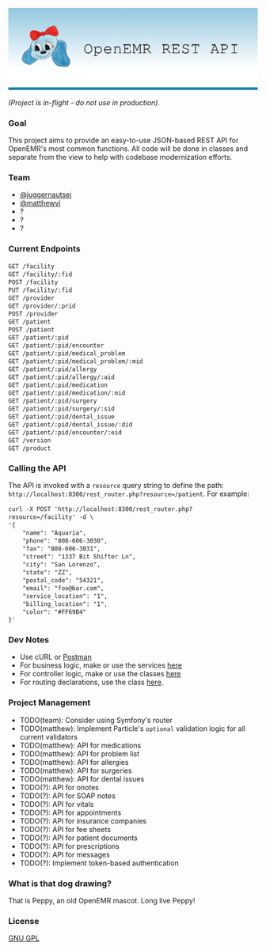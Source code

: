 ![img](./openemr-rest-api.png)

_(Project is in-flight - do not use in production)._

### Goal

This project aims to provide an easy-to-use JSON-based REST API for OpenEMR's most common functions. All code will be done in classes and separate from the view to help with codebase modernization efforts.

### Team

- [@juggernautsei](https://github.com/juggernautsei)
- [@matthewvi](https://github.com/matthewvi)
- ?
- ?
- ?

### Current Endpoints

```
GET /facility
GET /facility/:fid
POST /facility
PUT /facility/:fid
GET /provider
GET /provider/:prid
POST /provider
GET /patient
POST /patient
GET /patient/:pid
GET /patient/:pid/encounter
GET /patient/:pid/medical_problem
GET /patient/:pid/medical_problem/:mid
GET /patient/:pid/allergy
GET /patient/:pid/allergy/:aid
GET /patient/:pid/medication
GET /patient/:pid/medication/:mid
GET /patient/:pid/surgery
GET /patient/:pid/surgery/:sid
GET /patient/:pid/dental_issue
GET /patient/:pid/dental_issue/:did
GET /patient/:pid/encounter/:eid
GET /version
GET /product
```

### Calling the API

The API is invoked with a `resource` query string to define the path: `http://localhost:8300/rest_router.php?resource=/patient`. For example:

```
curl -X POST 'http://localhost:8300/rest_router.php?resource=/facility' -d \
'{
    "name": "Aquaria",
    "phone": "808-606-3030",
    "fax": "808-606-3031",
    "street": "1337 Bit Shifter Ln",
    "city": "San Lorenzo",
    "state": "ZZ",
    "postal_code": "54321",
    "email": "foo@bar.com",
    "service_location": "1",
    "billing_location": "1",
    "color": "#FF69B4"
}'
```

### Dev Notes

- Use cURL or [Postman](https://www.getpostman.com/)
- For business logic, make or use the services [here](https://github.com/GoTeamEpsilon/openemr-rest-api/tree/master/services)
- For controller logic, make or use the classes [here](https://github.com/GoTeamEpsilon/openemr-rest-api/tree/master/rest_controllers)
- For routing declarations, use the class [here](https://github.com/GoTeamEpsilon/openemr-rest-api/blob/master/rest_router.php).

### Project Management

- TODO(team): Consider using Symfony's router
- TODO(matthew): Implement Particle's `optional` validation logic for all current validators
- TODO(matthew): API for medications
- TODO(matthew): API for problem list
- TODO(matthew): API for allergies
- TODO(matthew): API for surgeries
- TODO(matthew): API for dental issues
- TODO(?): API for onotes
- TODO(?): API for SOAP notes
- TODO(?): API for vitals
- TODO(?): API for appointments
- TODO(?): API for insurance companies
- TODO(?): API for fee sheets
- TODO(?): API for patient documents
- TODO(?): API for prescriptions
- TODO(?): API for messages
- TODO(?): Implement token-based authentication

### What is that dog drawing?

That is Peppy, an old OpenEMR mascot. Long live Peppy!

### License

[GNU GPL](LICENSE)